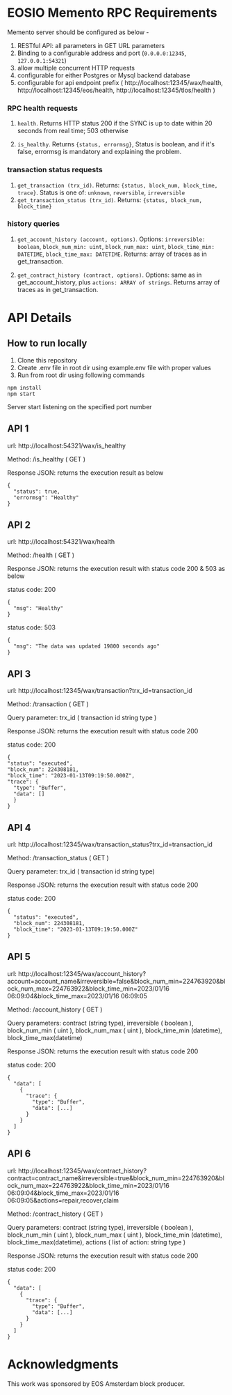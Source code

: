 # EOSIO Memento RPC Requirements

Memento server should be configured as below -

1. RESTful API: all parameters in GET URL parameters
2. Binding to a configurable address and port (`0.0.0.0:12345`, `127.0.0.1:54321`)
3. allow multiple concurrent HTTP requests
4. configurable for either Postgres or Mysql backend database
5. configurable for api endpoint prefix ( http://localhost:12345/wax/health, http://localhost:12345/eos/health, http://localhost:12345/tlos/health )

### RPC health requests

1. `health`. Returns HTTP status 200 if the SYNC is up to date within 20 seconds from real time; 503 otherwise

2. `is_healthy`. Returns `{status, errormsg}`, Status is boolean, and if it's false, errormsg is mandatory and explaining the problem.

### transaction status requests

1. `get_transaction (trx_id)`. Returns: `{status, block_num, block_time, trace}`. Status is one of: `unknown`, `reversible`, `irreversible`
2. `get_transaction_status (trx_id)`. Returns: `{status, block_num, block_time}`

### history queries

1. `get_account_history (account, options)`. Options: `irreversible: boolean`, `block_num_min: uint`,
`block_num_max: uint`, `block_time_min: DATETIME`, `block_time_max: DATETIME`. Returns: array of traces as in get_transaction.

2. `get_contract_history (contract, options)`. Options: same as in get_account_history, plus `actions: ARRAY of strings`.
Returns array of traces as in get_transaction.

# API Details

## How to run locally

1. Clone this repository
1. Create .env file in root dir using example.env file with proper values
1. Run from root dir using following commands

```
npm install
npm start

```

Server start listening on the specified port number

## API 1
url: http://localhost:54321/wax/is_healthy

Method: /is_healthy ( GET )

Response JSON: returns the execution result as below

```
{
  "status": true,
  "errormsg": "Healthy"
}
```

## API 2
url: http://localhost:54321/wax/health

Method: /health ( GET )

Response JSON: returns the execution result with status code 200 & 503 as below

status code: 200

```
{
  "msg": "Healthy"
}
```

status code: 503

```
{
  "msg": "The data was updated 19800 seconds ago"
}
```

## API 3
url: http://localhost:12345/wax/transaction?trx_id=transaction_id

Method: /transaction ( GET )

Query parameter: trx_id ( transaction id string type )

Response JSON: returns the execution result with status code 200

status code: 200

```
{
"status": "executed",
"block_num": 224308181,
"block_time": "2023-01-13T09:19:50.000Z",
"trace": {
  "type": "Buffer",
  "data": []
  }
}
```

## API 4
url: http://localhost:12345/wax/transaction_status?trx_id=transaction_id

Method: /transaction_status ( GET )

Query parameter: trx_id ( transaction id string type)

Response JSON: returns the execution result with status code 200

status code: 200

```
{
  "status": "executed",
  "block_num": 224308181,
  "block_time": "2023-01-13T09:19:50.000Z"
}
```

## API 5
url: http://localhost:12345/wax/account_history?account=account_name&irreversible=false&block_num_min=224763920&block_num_max=224763922&block_time_min=2023/01/16 06:09:04&block_time_max=2023/01/16 06:09:05

Method: /account_history ( GET )

Query parameters: contract (string type), irreversible ( boolean ), block_num_min ( uint ), block_num_max ( uint ), block_time_min (datetime), block_time_max(datetime)

Response JSON: returns the execution result with status code 200

status code: 200

```
{
  "data": [
    {
      "trace": {
        "type": "Buffer",
        "data": [...]
      }
    }
  ]
}
```

## API 6
url: http://localhost:12345/wax/contract_history?contract=contract_name&irreversible=true&block_num_min=224763920&block_num_max=224763922&block_time_min=2023/01/16 06:09:04&block_time_max=2023/01/16 06:09:05&actions=repair,recover,claim

Method: /contract_history ( GET )

Query parameters: contract (string type), irreversible ( boolean ), block_num_min ( uint ), block_num_max ( uint ), block_time_min (datetime), block_time_max(datetime), actions ( list of action: string type )

Response JSON: returns the execution result with status code 200

status code: 200

```
{
  "data": [
    {
      "trace": {
        "type": "Buffer",
        "data": [...]
      }
    }
  ]
}
```

# Acknowledgments
This work was sponsored by EOS Amsterdam block producer.
